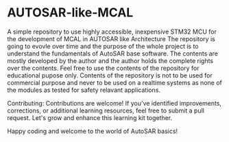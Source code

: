 # AUTOSAR-like-MCAL
A simple repository to use highly accessible, inexpensive STM32 MCU for the development of MCAL in AUTOSAR like Architecture
The repository is going to evovle over time and the purpose of the whole project is to understand the fundamentals of AutoSAR base software.
The contents are mostly developed by the author and the author holds the complete rights over the contents.
Feel free to use the contents of the repository for educational pupose only.
Contents of the repository is not to be used for commercial purpose and never to be used on a realtime systems as none of the modules as tested for safety relavant applications.

Contributing:
Contributions are welcome! If you've identified improvements, corrections, or additional learning resources, feel free to submit a pull request. Let's grow and enhance this learning kit together.

Happy coding and welcome to the world of AutoSAR basics!





